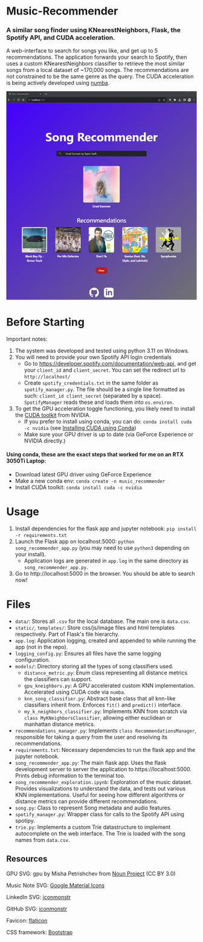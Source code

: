 # Music-Recommender
### A similar song finder using KNearestNeighbors, Flask, the Spotify API, and CUDA acceleration.
A web-interface to search for songs you like, and get up to 5 recommendations. The application forwards your search to Spotify, then uses a custom KNearestNeighbors classifier to retrieve the most similar songs from a local dataset of ~170,000 songs. The recommendations are not constrained to be the same genre as the query. The CUDA acceleration is being actively developed using [numba](https://numba.pydata.org/).

![Song Recommender](./music_recommender_screenshot.png)

# Before Starting
Important notes:
1. The system was developed and tested using python 3.11 on Windows.
2. You will need to provide your own Spotify API login credentials
    - Go to https://developer.spotify.com/documentation/web-api, and get your `client_id` and `client_secret`. You can set the redirect url to `http://localhost/`
    - Create `spotify_credentials.txt` in the same folder as `spotify_manager.py`. The file should be a single line formatted as such: `client_id client_secret` (separated by a space). `SpotifyManager` reads these and loads them into `os.environ`.
3. To get the GPU acceleration toggle functioning, you likely need to install the [CUDA toolkit](https://developer.nvidia.com/cuda-toolkit) from NVIDIA.
    - If you prefer to install using conda, you can do: `conda install cuda -c nvidia` (see [Installing CUDA using Conda](https://docs.nvidia.com/cuda/cuda-installation-guide-linux/index.html#conda-installation))
    - Make sure your GPU driver is up to date (via GeForce Experience or NVIDIA directly.)

#### Using conda, these are the exact steps that worked for me on an RTX 3050Ti Laptop:
- Download latest GPU driver using GeForce Experience
- Make a new conda env: `conda create -n music_recommender`
- Install CUDA toolkit: `conda install cuda -c nvidia`

# Usage
1. Install dependencies for the flask app and jupyter notebook: `pip install -r requirements.txt`
2. Launch the Flask app on localhost:5000: `python song_recommender_app.py` (you may need to use `python3` depending on your install).
    - Application logs are generated in `app.log` in the same directory as `song_recommender_app.py`.
3. Go to http://localhost:5000 in the browser. You should be able to search now!

# Files
- `data/`: Stores all `.csv` for the local database. The main one is `data.csv`.
- `static/`, `templates/`: Store css/js/image files and html templates respectively. Part of Flask's file hierarchy. 
- `app.log`: Application logging, created and appended to while running the app (not in the repo).
- `logging_config.py`: Ensures all files have the same logging configuration.
- `models/`: Directory storing all the types of song classifiers used.
    - `distance_metric.py`: Enum class representing all distance metrics the classifiers can support.
    - `gpu_kneighbors.py`: A GPU accelerated custom KNN implementation. Accelerated using CUDA code via `numba`.
    - `knn_song_classifier.py`: Abstract base class that all knn-like classifiers inherit from. Enforces `fit()` and `predict()` interface.
    - `my_k_neighbors_classifier.py`: Implements KNN from scratch via `class MyKNeighborsClassifier`, allowing either euclidean or manhattan distance metrics.
- `recommendations_manager.py`: Implements `class RecommendationsManager`, responsible for taking a query from the user and resolving its recommendations.
- `requirements.txt`: Necessary dependencies to run the flask app and the jupyter notebook.
- `song_recommender_app.py`: The main flask app. Uses the flask development server to server the application to https://localhost:5000. Prints debug information to the terminal too.
- `song_recommender_exploration.ipynb`: Exploration of the music dataset. Provides visualizations to understand the data, and tests out various KNN implementations. Useful for seeing how different algorithms or distance metrics can provide different recommendations.
- `song.py`: Class to represent Song metadata and audio features.
- `spotify_manager.py`: Wrapper class for calls to the Spotify API using spotipy.
- `trie.py`: Implements a custom Trie datastructure to implement autocomplete on the web interface. The Trie is loaded with the song names from `data.csv`.

## Resources
GPU SVG: gpu by Misha Petrishchev from <a href="https://thenounproject.com/browse/icons/term/gpu/" target="_blank" title="gpu Icons">Noun Project</a> (CC BY 3.0)

Music Note SVG: [Google Material Icons](https://fonts.google.com/icons?icon.query=music+note)

LinkedIn SVG: [iconmonstr](https://iconmonstr.com/linkedin-3-svg/)

GitHub SVG: [iconmonstr](https://iconmonstr.com/github-1-svg/)

Favicon: [flaticon](https://www.flaticon.com/free-icon/spotify_3781901)

CSS framework: [Bootstrap](https://getbootstrap.com/)
